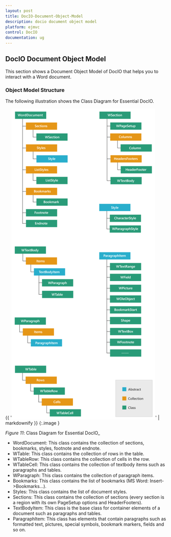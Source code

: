 ```yaml
---
layout: post
title: DocIO-Document-Object-Model
description: docio document object model
platform: ejmvc
control: DocIO
documentation: ug
---
```


## DocIO Document Object Model

This section shows a Document Object Model of DocIO that helps you to interact with a Word document.

### Object Model Structure

The following illustration shows the Class Diagram for Essential DocIO.

{{ '![](DocIO-Document-Object-Model_images/DocIO-Document-Object-Model_img1.png)' | markdownify }}
{:.image }


_Figure_ _11_: Class Diagram for Essential DocIO_



* WordDocument: This class contains the collection of sections, bookmarks, styles, footnote and endnote.
* WTable: This class contains the collection of rows in the table.
* WTableRow: This class contains the collection of cells in the row.
* WTableCell: This class contains the collection of textbody items such as paragraphs and tables.
* WParagraph: This class contains the collection of paragraph items.
* Bookmarks: This class contains the list of bookmarks (MS Word: Insert->Bookmarks…).
* Styles: This class contains the list of document styles.
* Sections: This class contains the collection of sections (every section is a region with its own PageSetup options and HeaderFooters).
* TextBodyItem: This class is the base class for container elements of a document such as paragraphs and tables.
* ParagraphItem: This class has elements that contain paragraphs such as formatted text, pictures, special symbols, bookmark markers, fields and so on.
